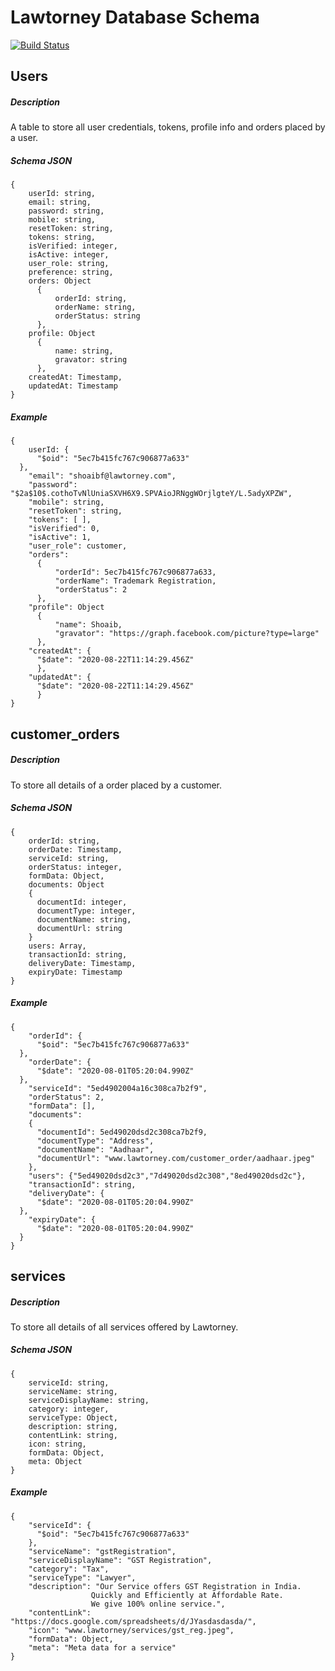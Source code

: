 # Lawtorney Database Schema
[![Build Status](https://travis-ci.org/joemccann/dillinger.svg?branch=master)](https://travis-ci.org/joemccann/dillinger)
## Users
##### Description
A table to store all user credentials, tokens, profile info and orders placed by a user.
##### Schema JSON
  ```
  {
      userId: string,
      email: string,
      password: string,
      mobile: string,
      resetToken: string,
      tokens: string,
      isVerified: integer,
      isActive: integer,
      user_role: string,
      preference: string,
      orders: Object
        {
            orderId: string,
            orderName: string,
            orderStatus: string
        },
      profile: Object
        {
            name: string,
            gravator: string            
        },
      createdAt: Timestamp,
      updatedAt: Timestamp
  }
  ```
  ##### Example
  ```
  {
      userId: {
        "$oid": "5ec7b415fc767c906877a633"
    },
      "email": "shoaibf@lawtorney.com",
      "password": "$2a$10$.cothoTvNlUniaSXVH6X9.SPVAioJRNggWOrjlgteY/L.5adyXPZW",
      "mobile": string,
      "resetToken": string,
      "tokens": [ ],
      "isVerified": 0,
      "isActive": 1,
      "user_role": customer,
      "orders": 
        {
            "orderId": 5ec7b415fc767c906877a633,
            "orderName": Trademark Registration,
            "orderStatus": 2
        },
      "profile": Object
        {
            "name": Shoaib,
            "gravator": "https://graph.facebook.com/picture?type=large"
        },
      "createdAt": {
        "$date": "2020-08-22T11:14:29.456Z"
        },
      "updatedAt": {
        "$date": "2020-08-22T11:14:29.456Z"
        }
  }
  ```
## customer_orders
##### Description
To store all details of a order placed by a customer.
##### Schema JSON
  ```
  {
      orderId: string,
      orderDate: Timestamp,
      serviceId: string,
      orderStatus: integer,
      formData: Object,
      documents: Object
      {
        documentId: integer,
        documentType: integer,
        documentName: string,
        documentUrl: string
      }
      users: Array,
      transactionId: string,
      deliveryDate: Timestamp,
      expiryDate: Timestamp
  }
  ```
  ##### Example
  ```
  {
      "orderId": {
        "$oid": "5ec7b415fc767c906877a633"
    },
      "orderDate": {
        "$date": "2020-08-01T05:20:04.990Z"
    },
      "serviceId": "5ed4902004a16c308ca7b2f9",
      "orderStatus": 2,
      "formData": [],
      "documents": 
      {
        "documentId": 5ed49020dsd2c308ca7b2f9,
        "documentType": "Address",
        "documentName": "Aadhaar",
        "documentUrl": "www.lawtorney.com/customer_order/aadhaar.jpeg"
      },
      "users": {"5ed49020dsd2c3","7d49020dsd2c308","8ed49020dsd2c"},
      "transactionId": string,
      "deliveryDate": {
        "$date": "2020-08-01T05:20:04.990Z"
    },
      "expiryDate": {
        "$date": "2020-08-01T05:20:04.990Z"
    }
  }
  ```
## services
##### Description
To store all details of all services offered by Lawtorney.
##### Schema JSON
  ```
  {
      serviceId: string,
      serviceName: string,
      serviceDisplayName: string,
      category: integer,
      serviceType: Object,
      description: string,
      contentLink: string,
      icon: string,
      formData: Object,
      meta: Object
  }
  ```
  ##### Example
  ```
  {
      "serviceId": {
        "$oid": "5ec7b415fc767c906877a633"
      },
      "serviceName": "gstRegistration",
      "serviceDisplayName": "GST Registration",
      "category": "Tax",
      "serviceType": "Lawyer",
      "description": "Our Service offers GST Registration in India.
                    Quickly and Efficiently at Affordable Rate.
                    We give 100% online service.",
      "contentLink": "https://docs.google.com/spreadsheets/d/JYasdasdasda/",
      "icon": "www.lawtorney/services/gst_reg.jpeg",
      "formData": Object,
      "meta": "Meta data for a service"
  }
  ```

